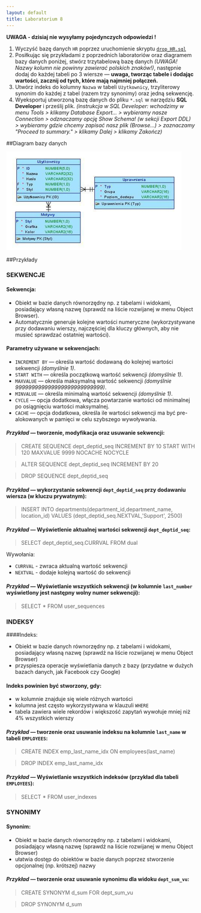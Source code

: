 ```yaml
---
layout: default
title: Laboratorium 8
---
```


**UWAGA - dzisiaj nie wysyłamy pojedynczych odpowiedzi !**

1. Wyczyść bazę danych `HR` poprzez uruchomienie skryptu [`drop_HR.sql`](drop_HR.sql)
2. Posiłkując się przykładami z poprzednich laboratoriów oraz diagramem bazy danych poniżej, stwórz trzytabelową bazę danych *(UWAGA! Nazwy kolumn nie powinny zawierać polskich znaków!)*, następnie dodaj do każdej tabeli po 3 wiersze — **uwaga, tworząc tabele i dodając wartości, zacznij od tych, które mają najmniej połączeń.**
3. Utwórz indeks do kolumny `Nazwa` w tabeli `Użytkownicy`, trzyliterowy synonim do każdej z tabel (razem trzy synonimy) oraz jedną sekwencję.
4. Wyeksportuj utworzoną bazę danych do pliku `*.sql` w narzędziu **SQL Developer** i prześlij plik. *(instrukcja w SQL Developer: wchodzimy w menu Tools > klikamy Database Export... > wybieramy nasze Connection > odznaczamy opcję Show Schema! (w sekcji Export DDL) > wybieramy gdzie chcemy zapisać nasz plik (Browse...) > zaznaczamy "Proceed to summary." > klikamy Dalej > klikamy Zakończ)*

##Diagram bazy danych

![diagram](/img/bd.JPG)

##Przykłady

### SEKWENCJE

#### Sekwencja:

- Obiekt w bazie danych równorzędny np. z tabelami i widokami, posiadający własną nazwę (sprawdź na liście rozwijanej w menu Object Browser).
- Automatycznie generuje kolejne wartości numeryczne (wykorzystywane przy dodawaniu wierszy, najczęściej dla kluczy głównych, aby nie musieć sprawdzać ostatniej wartości).

#### Parametry używane w sekwencjach:

- `INCREMENT BY` — określa wartość dodawaną do kolejnej wartości sekwencji *(domyślnie 1)*.
- `START WITH` — określa początkową wartość sekwencji *(domyślnie 1)*.
- `MAXVALUE` — określa maksymalną wartość sekwencji *(domyślnie 999999999999999999999999999)*.
- `MINVALUE` — określa minimalną wartość sekwencji *(domyślnie 1)*.
- `CYCLE` — opcja dodatkowa, włącza powtarzanie wartości od minimalnej po osiągnięciu wartości maksymalnej.
- `CACHE` — opcja dodatkowa, określa ile wartości sekwencji ma być pre-alokowanych w pamięci w celu szybszego wywoływania.

#### *Przykład* — tworzenie, modyfikacja oraz usuwanie sekwencji:

> CREATE SEQUENCE dept_deptid_seq
INCREMENT BY 10
START WITH 120
MAXVALUE 9999
NOCACHE
NOCYCLE

> ALTER SEQUENCE dept_deptid_seq
INCREMENT BY 20

> DROP SEQUENCE dept_deptid_seq

#### *Przykład* — wykorzystanie sekwencji `dept_deptid_seq` przy dodawaniu wiersza (w kluczu prywatnym):

> INSERT INTO departments(department_id,department_name, location_id)
VALUES (dept_deptid_seq.NEXTVAL,'Support', 2500)

#### *Przykład* — Wyświetlenie aktualnej wartości sekwencji `dept_deptid_seq`:

> SELECT dept_deptid_seq.CURRVAL FROM dual

Wywołania:

- `CURRVAL` - zwraca aktualną wartość sekwencji
- `NEXTVAL` - dodaje kolejną wartość do sekwencji

#### *Przykład* — Wyświetlanie wszystkich sekwencji (w kolumnie `last_number` wyświetlony jest następny wolny numer sekwencji):

> SELECT * FROM user_sequences

### INDEKSY

####Indeks:
- Obiekt w bazie danych równorzędny np. z tabelami i widokami, posiadający własną nazwę (sprawdź na liście rozwijanej w menu Object Browser)
- przyspiesza operacje wyświetlania danych z bazy (przydatne w dużych bazach danych, jak Facebook czy Google)

#### Indeks powinien być stworzony, gdy:
- w kolumnie znajduje się wiele różnych wartości
- kolumna jest często wykorzystywana w klauzuli `WHERE`
- tabela zawiera wiele rekordów i większość zapytań wywołuje mniej niż 4% wszystkich wierszy

#### *Przykład* — tworzenie oraz usuwanie indeksu na kolumnie `last_name` w tabeli `EMPLOYEES`:

> CREATE INDEX emp_last_name_idx ON employees(last_name)

> DROP INDEX emp_last_name_idx

#### *Przykład* — Wyświetlanie wszystkich indeksów (przykład dla tabeli `EMPLOYEES`):

> SELECT * FROM user_indexes

### SYNONIMY

#### Synonim:
- Obiekt w bazie danych równorzędny np. z tabelami i widokami, posiadający własną nazwę (sprawdź na liście rozwijanej w menu Object Browser)
- ułatwia dostęp do obiektów w bazie danych poprzez stworzenie opcjonalnej (np. krótszej) nazwy

#### *Przykład* — tworzenie oraz usuwanie synonimu dla widoku `dept_sum_vu`:

> CREATE SYNONYM d_sum FOR dept_sum_vu

> DROP SYNONYM d_sum
